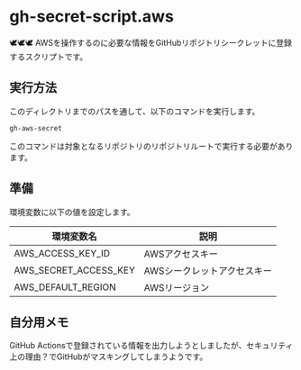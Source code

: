 # gh-secret-script.aws

🕊️🕊️🕊️ AWSを操作するのに必要な情報をGitHubリポジトリシークレットに登録するスクリプトです。  

## 実行方法

このディレクトリまでのパスを通して、以下のコマンドを実行します。  

```shell
gh-aws-secret
```

このコマンドは対象となるリポジトリのリポジトリルートで実行する必要があります。  

## 準備

環境変数に以下の値を設定します。  

| 環境変数名 | 説明 |
| --- | --- |
| AWS_ACCESS_KEY_ID | AWSアクセスキー |
| AWS_SECRET_ACCESS_KEY | AWSシークレットアクセスキー |
| AWS_DEFAULT_REGION | AWSリージョン |

## 自分用メモ

GitHub Actionsで登録されている情報を出力しようとしましたが、セキュリティ上の理由？でGitHubがマスキングしてしまうようです。  
